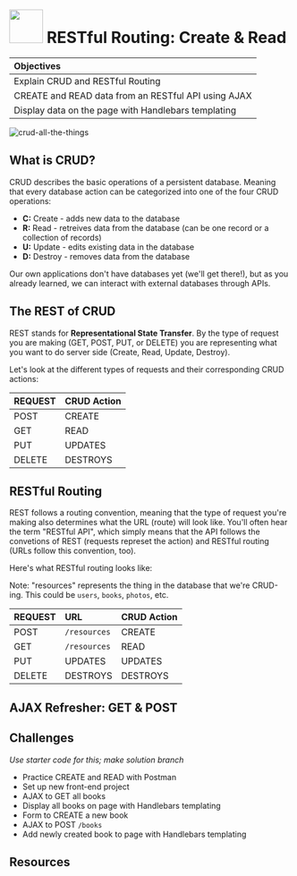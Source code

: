# <img src="https://cloud.githubusercontent.com/assets/7833470/10899314/63829980-8188-11e5-8cdd-4ded5bcb6e36.png" height="60"> RESTful Routing: Create & Read

| Objectives |
| :--- |
| Explain CRUD and RESTful Routing |
| CREATE and READ data from an RESTful API using AJAX |
| Display data on the page with Handlebars templating |

![crud-all-the-things](https://cloud.githubusercontent.com/assets/7833470/10917104/d7fdd2ee-8213-11e5-8cf8-466ff1677a6d.jpg)

## What is CRUD?

CRUD describes the basic operations of a persistent database. Meaning that every database action can be categorized into one of the four CRUD operations:

* **C:** Create - adds new data to the database
* **R:** Read - retreives data from the database (can be one record or a collection of records)
* **U:** Update - edits existing data in the database
* **D:** Destroy - removes data from the database

Our own applications don't have databases yet (we'll get there!), but as you already learned, we can interact with external databases through APIs.

## The REST of CRUD

REST stands for **Representational State Transfer**. By the type of request you are making (GET, POST, PUT, or DELETE) you are representing what you want to do server side (Create, Read, Update, Destroy).

Let's look at the different types of requests and their corresponding CRUD actions:

| REQUEST | CRUD Action |
| :--- | :--- |
| POST | CREATE |
| GET | READ |
| PUT | UPDATES |
| DELETE | DESTROYS |

## RESTful Routing

REST follows a routing convention, meaning that the type of request you're making also determines what the URL (route) will look like. You'll often hear the term "RESTful API", which simply means that the API follows the convetions of REST (requests represet the action) and RESTful routing (URLs follow this convention, too).

Here's what RESTful routing looks like:

Note: "resources" represents the thing in the database that we're CRUD-ing. This could be `users`, `books`, `photos`, etc.

| REQUEST | URL | CRUD Action |
| :--- | :--- | :--- |
| POST | `/resources` | CREATE |
| GET | `/resources` | READ |
| PUT | UPDATES | UPDATES |
| DELETE | DESTROYS | DESTROYS |

## AJAX Refresher: GET & POST

## Challenges

*Use starter code for this; make solution branch*

* Practice CREATE and READ with Postman
* Set up new front-end project
* AJAX to GET all books
* Display all books on page with Handlebars templating
* Form to CREATE a new book
* AJAX to POST `/books`
* Add newly created book to page with Handlebars templating

## Resources
